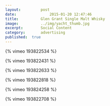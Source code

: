 ```yaml
---
layout:			post
date:				2015-01-20 12:47:46
title:			Glen Grant Single Malt Whisky
image:			../img/yacht_thumb.jpg
excerpt:		Social Content
category:		advertising
published:	true
---
```

{% vimeo 193822534 %}

{% vimeo 193822431 %}

{% vimeo 193822633 %}

{% vimeo 193822818 %}

{% vimeo 193824258 %}

{% vimeo 193822708 %}


